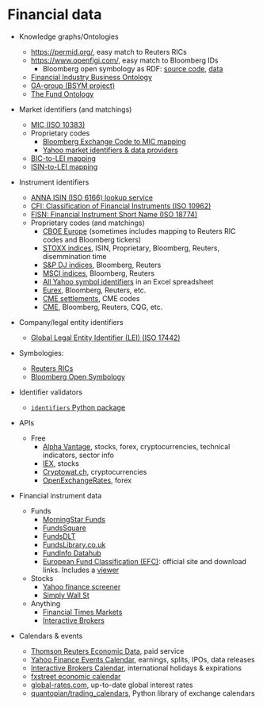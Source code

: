 # Financial data
- Knowledge graphs/Ontologies
  - https://permid.org/, easy match to Reuters RICs
  - https://www.openfigi.com/, easy match to Bloomberg IDs
    - Bloomberg open symbology as RDF: [source code](https://github.com/ga-group/bsym), [data](https://old.datahub.io/dataset/figi)
  - [Financial Industry Business Ontology](https://spec.edmcouncil.org/fibo/)
  - [GA-group (BSYM project)](https://github.com/ga-group/bsym)
  - [The Fund Ontology](http://fundontology.com/)
- Market identifiers (and matchings)
  - [MIC (ISO 10383)](https://www.iso20022.org/10383/iso-10383-market-identifier-codes)
  - Proprietary codes
    - [Bloomberg Exchange Code to MIC mapping](https://openfigi.com/assets/local/exchange-code-mic-mapping.xls)
    - [Yahoo market identifiers & data providers](https://help.yahoo.com/kb/SLN2310.html)
  - [BIC-to-LEI mapping](https://www.gleif.org/en/lei-data/lei-mapping/download-bic-to-lei-relationship-files)
  - [ISIN-to-LEI mapping](https://www.gleif.org/en/lei-data/lei-mapping/download-isin-to-lei-relationship-files)
- Instrument identifiers
  - [ANNA ISIN (ISO 6166) lookup service](http://www.anna-web.org/anna-launches-free-international-isin-lookup-service/)
  - [CFI: Classification of Financial Instruments (ISO 10962)](http://www.anna-web.org/standards/cfi-iso-10962/)
  - [FISN: Financial Instrument Short Name (ISO 18774)](http://www.anna-web.org/standards/fisn-iso-18774/)
  - Proprietary codes (and matchings)
    - [CBOE Europe](http://cdn.batstrading.com/resources/participant_resources/BATS_Europe_Reference_Data.pdf) (sometimes includes mapping to Reuters RIC codes and Bloomberg tickers)
    - [STOXX indices](https://www.stoxx.com/data-vendor-codes), ISIN, Proprietary, Bloomberg, Reuters, disemmination time
    - [S&P DJ indices](http://www.spice-indices.com/idpfiles/spice-assets/resources/public/documents/spdji-tickers-etf.pdf), Bloomberg, Reuters
    - [MSCI indices](https://www.msci.com/ticker-codes), Bloomberg, Reuters
    - [All Yahoo symbol identifiers](http://investexcel.net/all-yahoo-finance-stock-tickers/) in an Excel spreadsheet
    - [Eurex](http://www.eurexchange.com/exchange-en/products/vendor-product-codes/), Bloomberg, Reuters, etc.
    - [CME settlements](http://www.cmegroup.com/market-data/settlements.html), CME codes
    - [CME](http://www.cmegroup.com/tools-information/vendorSymbol.html), Bloomberg, Reuters, CQG, etc.

- Company/legal entity identifiers
  -  [Global Legal Entity Identifier (LEI) (ISO 17442)](https://www.gleif.org/en/about-lei/iso-17442-the-lei-code-structure)
- Symbologies:
  - [Reuters RICs](http://findb.aalto.fi/docs/Reuters/reuters_dataguide.pdf)
  - [Bloomberg Open Symbology](https://openfigi.com/about)
- Identifier validators
  - [`identifiers` Python package](https://pypi.python.org/pypi/identifiers/0.3.1)
- APIs
  - Free
    - [Alpha Vantage](https://www.alphavantage.co/documentation/), stocks, forex, cryptocurrencies, technical indicators, sector info
    - [IEX](https://iextrading.com/developer/docs/), stocks
    - [Cryptowat.ch](https://cryptowat.ch/docs/api), cryptocurrencies
    - [OpenExchangeRates](https://openexchangerates.org/), forex
- Financial instrument data
  - Funds
    - [MorningStar Funds](https://www.morningstar.com/funds.html)
    - [FundsSquare](https://www.fundsquare.net/homepage)
    - [FundsDLT](https://www.fundsdlt.net/)
    - [FundsLibrary.co.uk](https://www.fundslibrary.co.uk/FundsLibrary.DataApi.Web/)
    - [FundInfo Datahub](https://datahub.fundinfo.com/)
    - [European Fund Classification (EFC)](https://www.efama.org/SitePages/EFCF.aspx): official site and download links. Includes a [viewer](https://efama.gws.fcnws.com/EFC.html)
  - Stocks
    - [Yahoo finance screener](https://finance.yahoo.com/screener)
    - [Simply Wall St](https://simplywall.st/)
  - Anything
    - [Financial Times Markets](https://markets.ft.com/data/search)
    - [Interactive Brokers](https://misc.interactivebrokers.com/cstools/contract_info/)
- Calendars & events
  - [Thomson Reuters Economic Data](https://financial.thomsonreuters.com/en/products/data-analytics/economic-data.html), paid service
  - [Yahoo Finance Events Calendar](https://finance.yahoo.com/calendar), earnings, splits, IPOs, data releases
  - [Interactive Brokers Calendar](https://www.interactivebrokers.com/calendar/), international holidays & expirations
  - [fxstreet economic calendar](https://www.fxstreet.com/economic-calendar)
  - [global-rates.com](http://www.global-rates.com/), up-to-date global interest rates
  - [quantopian/trading_calendars](https://github.com/quantopian/trading_calendars), Python library of exchange calendars
